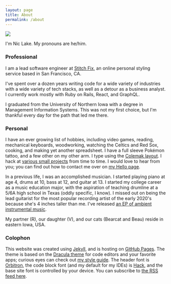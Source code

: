 ```yaml
---
layout: page
title: About
permalink: /about
---
```


<img class="photo photo-right" src="/images/its-me-hi.png" />

I'm Nic Lake. My pronouns are he/him.

### Professional

I am a lead software engineer at [Stitch Fix](https://stitchfix.com), an online personal styling service based in San Francisco, CA.

I've spent over a dozen years writing code for a wide variety of industries with a wide variety of tech stacks, as well as a detour as a business analyst. I currently work mostly with Ruby on Rails, React, and GraphQL.

I graduated from the University of Northern Iowa with a degree in Management Information Systems. This was not my first choice, but I'm thankful every day for the path that led me there.

### Personal

I have an ever growing list of hobbies, including video games, reading, mechanical keyboards, woodworking, watching the Celtics and Red Sox, cooking, and making yet another spreadsheet. I have a full sleeve Pokémon tattoo, and a few other on my other arm. I type using the [Colemak layout](/colemak). I hack at [various small projects](/projects) from time to time. I would love to hear from you; you can find out how to contact me over on [my Hello page](/hello).

In a previous life, I was an accomplished musician. I started playing piano at age 4, drums at 10, bass at 12, and guitar at 13. I started my college career as a music education major, with the aspiration of teaching drumline at a 5/6A high school in Texas (oddly specific, I know). I missed out on being the lead guitarist for the most popular recording artist of the early 2020's because she's 4 inches taller than me. I've released [an EP of ambient instrumental music](/sailing).

My partner (R), our daughter (V), and our cats (Bearcat and Beau) reside in eastern Iowa, USA.

### Colophon

This website was created using [Jekyll](https://jekyllrb.com/), and is hosting on [GitHub Pages](https://pages.github.com/). The theme is based on the [Dracula theme][drac] for code editors and your favorite apps; curious eyes can check out [my style guide](/styleguide). The header font is [Orbitron](https://fonts.google.com/specimen/Orbitron), the code block font (and my default for my IDEs) is [Hack](https://sourcefoundry.org/hack/), and the base site font is controlled by your device. You can subscribe to [the RSS feed here](/feed).

[drac]: https://draculatheme.com
